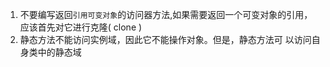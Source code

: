 1. 不要编写返回`引用可变对象`的访问器方法,如果需要返回一个可变对象的引用，
应该首先对它进行克隆( clone )
2. 静态方法不能访问实例域，因此它不能操作对象。但是，静态方法可
以访问自身类中的静态域